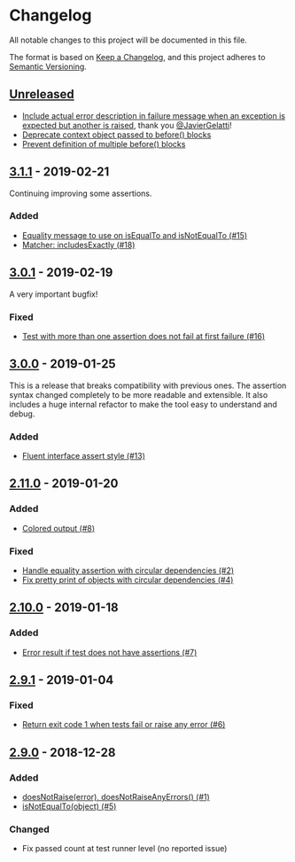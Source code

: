 # Changelog
All notable changes to this project will be documented in this file.

The format is based on [Keep a Changelog](https://keepachangelog.com/en/1.0.0/),
and this project adheres to [Semantic Versioning](https://semver.org/spec/v2.0.0.html).

## [Unreleased]

- [Include actual error description in failure message when an exception is expected but another is raised](https://github.com/ngarbezza/testy/pull/22), thank you [@JavierGelatti](https://github.com/JavierGelatti)!
- [Deprecate context object passed to before() blocks](https://github.com/ngarbezza/testy/issues/23)
- [Prevent definition of multiple before() blocks](https://github.com/ngarbezza/testy/issues/24)

## [3.1.1] - 2019-02-21

Continuing improving some assertions.

### Added
* [Equality message to use on isEqualTo and isNotEqualTo (#15)](https://github.com/ngarbezza/testy/issues/15)
* [Matcher: includesExactly (#18)](https://github.com/ngarbezza/testy/issues/18)

## [3.0.1] - 2019-02-19

A very important bugfix!

### Fixed
- [Test with more than one assertion does not fail at first failure (#16)](https://github.com/ngarbezza/testy/issues/16)

## [3.0.0] - 2019-01-25

This is a release that breaks compatibility with previous ones. The assertion syntax changed completely to be more
readable and extensible. It also includes a huge internal refactor to make the tool easy to understand and debug.  

### Added
- [Fluent interface assert style (#13)](https://github.com/ngarbezza/testy/issues/13)

## [2.11.0] - 2019-01-20
### Added
- [Colored output (#8)](https://github.com/ngarbezza/testy/issues/8)
### Fixed
- [Handle equality assertion with circular dependencies (#2)](https://github.com/ngarbezza/testy/issues/2)
- [Fix pretty print of objects with circular dependencies (#4)](https://github.com/ngarbezza/testy/issues/4)

## [2.10.0] - 2019-01-18
### Added
- [Error result if test does not have assertions (#7)](https://github.com/ngarbezza/testy/issues/7)

## [2.9.1] - 2019-01-04
### Fixed
- [Return exit code 1 when tests fail or raise any error (#6)](https://github.com/ngarbezza/testy/issues/6)

## [2.9.0] - 2018-12-28
### Added
- [doesNotRaise(error), doesNotRaiseAnyErrors() (#1)](https://github.com/ngarbezza/testy/issues/1)
- [isNotEqualTo(object) (#5)](https://github.com/ngarbezza/testy/issues/5)

### Changed
- Fix passed count at test runner level (no reported issue)

[Unreleased]: https://github.com/ngarbezza/testy/compare/v3.1.1...HEAD
[3.1.1]: https://github.com/ngarbezza/testy/compare/v3.0.1...v3.1.1
[3.0.1]: https://github.com/ngarbezza/testy/compare/v3.0.0...v3.0.1
[3.0.0]: https://github.com/ngarbezza/testy/compare/v2.11.0...v3.0.0
[2.11.0]: https://github.com/ngarbezza/testy/compare/v2.10.0...v2.11.0
[2.10.0]: https://github.com/ngarbezza/testy/compare/v2.9.1...v2.10.0
[2.9.1]: https://github.com/ngarbezza/testy/compare/v2.9.0...v2.9.1
[2.9.0]: https://github.com/ngarbezza/testy/compare/v2.8.1...v2.9.0
